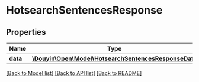 # HotsearchSentencesResponse

## Properties
Name | Type | Description | Notes
------------ | ------------- | ------------- | -------------
**data** | [**\Douyin\Open\Model\HotsearchSentencesResponseData**](HotsearchSentencesResponseData.md) |  | [optional] 

[[Back to Model list]](../../README.md#documentation-for-models) [[Back to API list]](../../README.md#documentation-for-api-endpoints) [[Back to README]](../../README.md)

